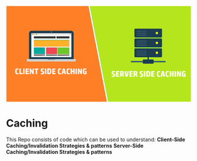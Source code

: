 <p align="center">
    <img src="https://github.com/vpnsowmyame/Caching/blob/main/Caching.png" width="900px" alt="Unwind AI">
</p>

# Caching
This Repo consists of code which can be used to understand: 
**Client-Side Caching/Invalidation Strategies & patterns**
**Server-Side Caching/Invalidation Strategies & patterns**
